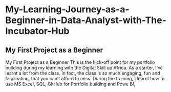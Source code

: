 # My-Learning-Journey-as-a-Beginner-in-Data-Analyst-with-The-Incubator-Hub
## My First Project as a Beginner
My First Project as a Beginner
This is the kick-off point for my portfolio building during my learning with the Digital Skill up Africa.
As a starter, I’ve learnt a lot from the class.
In fact, the class is so much engaging, fun and fascinating, that you can’t afford to miss.
During the training, I learnt how to use MS Excel, SQL, GitHub for Portfolio building and Powe BI, 
